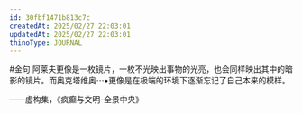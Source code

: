 ```yaml
---
id: 30fbf1471b813c7c
createdAt: 2025/02/27 22:03:01
updatedAt: 2025/02/27 22:03:01
thinoType: JOURNAL
---
```

#金句 阿莱夫更像是一枚镜片，一枚不光映出事物的光亮，也会同样映出其中的暗影的镜片。而奥克塔维奥⋯•更像是在极端的环境下逐渐忘记了自己本来的模样。

——虚构集，《疯癫与文明-全景中央》